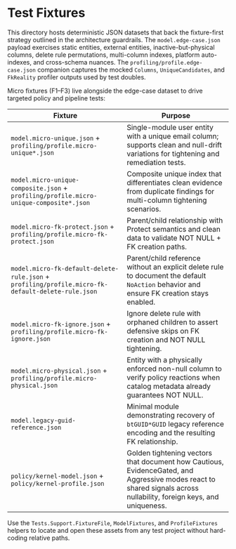 # Test Fixtures

This directory hosts deterministic JSON datasets that back the fixture-first strategy outlined in the architecture guardrails. The `model.edge-case.json` payload exercises static entities, external entities, inactive-but-physical columns, delete rule permutations, multi-column indexes, platform auto-indexes, and cross-schema nuances. The `profiling/profile.edge-case.json` companion captures the mocked `Columns`, `UniqueCandidates`, and `FkReality` profiler outputs used by test doubles.

Micro fixtures (F1–F3) live alongside the edge-case dataset to drive targeted policy and pipeline tests:

| Fixture | Purpose |
| --- | --- |
| `model.micro-unique.json` + `profiling/profile.micro-unique*.json` | Single-module user entity with a unique email column; supports clean and null-drift variations for tightening and remediation tests. |
| `model.micro-unique-composite.json` + `profiling/profile.micro-unique-composite*.json` | Composite unique index that differentiates clean evidence from duplicate findings for multi-column tightening scenarios. |
| `model.micro-fk-protect.json` + `profiling/profile.micro-fk-protect.json` | Parent/child relationship with Protect semantics and clean data to validate NOT NULL + FK creation paths. |
| `model.micro-fk-default-delete-rule.json` + `profiling/profile.micro-fk-default-delete-rule.json` | Parent/child reference without an explicit delete rule to document the default `NoAction` behavior and ensure FK creation stays enabled. |
| `model.micro-fk-ignore.json` + `profiling/profile.micro-fk-ignore.json` | Ignore delete rule with orphaned children to assert defensive skips on FK creation and NOT NULL tightening. |
| `model.micro-physical.json` + `profiling/profile.micro-physical.json` | Entity with a physically enforced non-null column to verify policy reactions when catalog metadata already guarantees NOT NULL. |
| `model.legacy-guid-reference.json` | Minimal module demonstrating recovery of `btGUID*GUID` legacy reference encoding and the resulting FK relationship. |
| `policy/kernel-model.json` + `policy/kernel-profile.json` | Golden tightening vectors that document how Cautious, EvidenceGated, and Aggressive modes react to shared signals across nullability, foreign keys, and uniqueness. |

Use the `Tests.Support.FixtureFile`, `ModelFixtures`, and `ProfileFixtures` helpers to locate and open these assets from any test project without hard-coding relative paths.

